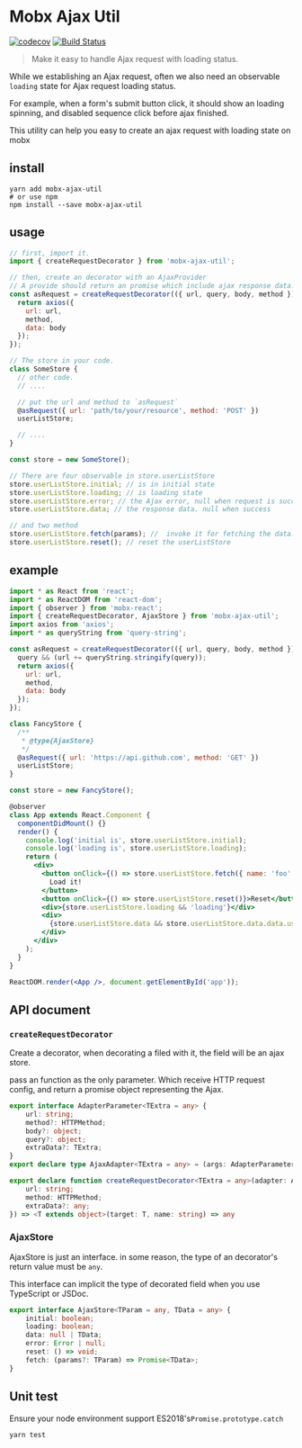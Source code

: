 # Mobx Ajax Util
[![codecov](https://codecov.io/gh/tuia-fed/mobx-ajax-util/branch/master/graph/badge.svg)](https://codecov.io/gh/tuia-fed/mobx-ajax-util)
[![Build Status](https://travis-ci.com/tuia-fed/mobx-ajax-util.svg?branch=master)](https://travis-ci.com/tuia-fed/mobx-ajax-util)
> Make it easy to handle Ajax request with loading status.

While we establishing an Ajax request, often we also need an observable `loading` state for Ajax request loading status.

For example, when a form's submit button click, it should show an loading spinning, and disabled sequence click before ajax finished.

This utility can help you easy to create an ajax request with loading state on mobx

## install

```shell
yarn add mobx-ajax-util
# or use npm
npm install --save mobx-ajax-util
```

## usage

```jsx
// first, import it.
import { createRequestDecorator } from 'mobx-ajax-util';

// then, create an decorator with an AjaxProvider
// A provide should return an promise which include ajax response data. You can use axios, fetch, or etc.
const asRequest = createRequestDecorator(({ url, query, body, method }) => {
  return axios({
    url: url,
    method,
    data: body
  });
});

// The store in your code.
class SomeStore {
  // other code.
  // ....

  // put the url and method to `asRequest`
  @asRequest({ url: 'path/to/your/resource', method: 'POST' })
  userListStore;

  // ....
}

const store = new SomeStore();

// There are four observable in store.userListStore
store.userListStore.initial; // is in initial state
store.userListStore.loading; // is loading state
store.userListStore.error; // the Ajax error, null when request is success
store.userListStore.data; // the response data. null when success

// and two method
store.userListStore.fetch(params); //  invoke it for fetching the data. the first parameter is the request body or url query(it depends on the HTTP method)
store.userListStore.reset(); // reset the userListStore
```

## example

```jsx
import * as React from 'react';
import * as ReactDOM from 'react-dom';
import { observer } from 'mobx-react';
import { createRequestDecorator, AjaxStore } from 'mobx-ajax-util';
import axios from 'axios';
import * as queryString from 'query-string';

const asRequest = createRequestDecorator(({ url, query, body, method }) => {
  query && (url += queryString.stringify(query));
  return axios({
    url: url,
    method,
    data: body
  });
});

class FancyStore {
  /**
   * @type{AjaxStore}
   */
  @asRequest({ url: 'https://api.github.com', method: 'GET' })
  userListStore;
}

const store = new FancyStore();

@observer
class App extends React.Component {
  componentDidMount() {}
  render() {
    console.log('initial is', store.userListStore.initial);
    console.log('loading is', store.userListStore.loading);
    return (
      <div>
        <button onClick={() => store.userListStore.fetch({ name: 'foo' })}>
          Load it!
        </button>
        <button onClick={() => store.userListStore.reset()}>Reset</button>
        <div>{store.userListStore.loading && 'loading'}</div>
        <div>
          {store.userListStore.data && store.userListStore.data.data.user_url}
        </div>
      </div>
    );
  }
}

ReactDOM.render(<App />, document.getElementById('app'));
```

## API document
### `createRequestDecorator`
Create a decorator, when decorating a filed with it, the field will be an ajax store.

pass an function as the only parameter. Which receive HTTP request config, and return a promise object representing the Ajax.

``` ts
export interface AdapterParameter<TExtra = any> {
    url: string;
    method?: HTTPMethod;
    body?: object;
    query?: object;
    extraData?: TExtra;
}
export declare type AjaxAdapter<TExtra = any> = (args: AdapterParameter<TExtra>) => Promise<any>;

export declare function createRequestDecorator<TExtra = any>(adapter: AjaxAdapter<TExtra>): ({ url, method, extraData }: {
    url: string;
    method: HTTPMethod;
    extraData?: any;
}) => <T extends object>(target: T, name: string) => any
```

### AjaxStore
AjaxStore is just an interface. in some reason, the type of an decorator's return value must be `any`.

This interface can implicit the type of decorated field when you use TypeScript or JSDoc.

``` ts
export interface AjaxStore<TParam = any, TData = any> {
    initial: boolean;
    loading: boolean;
    data: null | TData;
    error: Error | null;
    reset: () => void;
    fetch: (params?: TParam) => Promise<TData>;
}
```

## Unit test
Ensure your node environment support ES2018's`Promise.prototype.catch`

``` sh
yarn test
```
